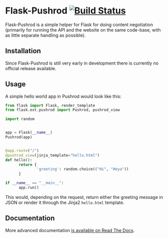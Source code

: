 Flask-Pushrod [![Build Status](https://secure.travis-ci.org/dontcare4free/Flask-Pushrod.png)](http://travis-ci.org/dontcare4free/Flask-Pushrod)
=============

Flask-Pushrod is a simple helper for Flask for doing content negotiation (primarily for running the API and the website on the same code-base, with as little separate handling as possible).

Installation
------------

Since Flask-Pushrod is still very early in development there is currently no official release available.

Usage
-----

A simple hello world app in Pushrod would look like this:

```python
from flask import Flask, render_template
from flask.ext.pushrod import Pushrod, pushrod_view

import random


app = Flask(__name__)
Pushrod(app)


@app.route("/")
@pushrod_view(jinja_template="hello.html")
def hello():
      return {
              'greeting': random.choice(("Hi", "Heya"))
      }

if __name__ == "__main__":
      app.run()
```

This would, depending on the request, return either the greeting message in JSON or render it through the Jinja2 `hello.html` template.

Documentation
-------------

More advanced documentation [is available on Read The Docs](http://flask-pushrod.rtfd.org/).